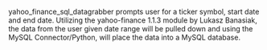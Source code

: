 yahoo_finance_sql_datagrabber prompts user for a ticker symbol,
start date and end date.  Utilizing the yahoo-finance 1.1.3
module by Lukasz Banasiak, the data from the user given date range
will be pulled down and using the MySQL Connector/Python, will
place the data into a MySQL database.
